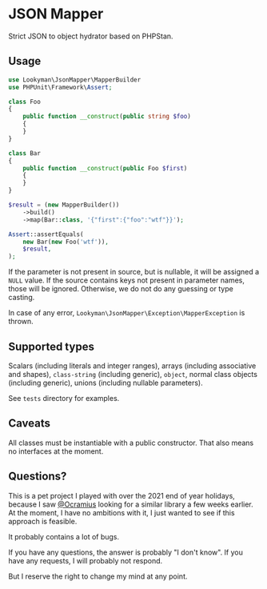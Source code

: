 # JSON Mapper

Strict JSON to object hydrator based on PHPStan.

## Usage

```php
use Lookyman\JsonMapper\MapperBuilder
use PHPUnit\Framework\Assert;

class Foo
{
    public function __construct(public string $foo)
    {
    }
}

class Bar
{
    public function __construct(public Foo $first)
    {
    }
}

$result = (new MapperBuilder())
    ->build()
    ->map(Bar::class, '{"first":{"foo":"wtf"}}');

Assert::assertEquals(
    new Bar(new Foo('wtf')),
    $result,
);
```

If the parameter is not present in source, but is nullable, it will be assigned a `NULL` value.
If the source contains keys not present in parameter names, those will be ignored.
Otherwise, we do not do any guessing or type casting.

In case of any error, `Lookyman\JsonMapper\Exception\MapperException` is thrown.

## Supported types

Scalars (including literals and integer ranges), arrays (including associative and shapes), `class-string` (including generic), `object`, normal class objects (including generic), unions (including nullable parameters).

See `tests` directory for examples.

## Caveats

All classes must be instantiable with a public constructor. That also means no interfaces at the moment.

## Questions?

This is a pet project I played with over the 2021 end of year holidays, because I saw [@Ocramius](https://twitter.com/Ocramius) looking for a similar library a few weeks earlier.
At the moment, I have no ambitions with it, I just wanted to see if this approach is feasible.

It probably contains a lot of bugs.

If you have any questions, the answer is probably "I don't know".
If you have any requests, I will probably not respond.

But I reserve the right to change my mind at any point.
